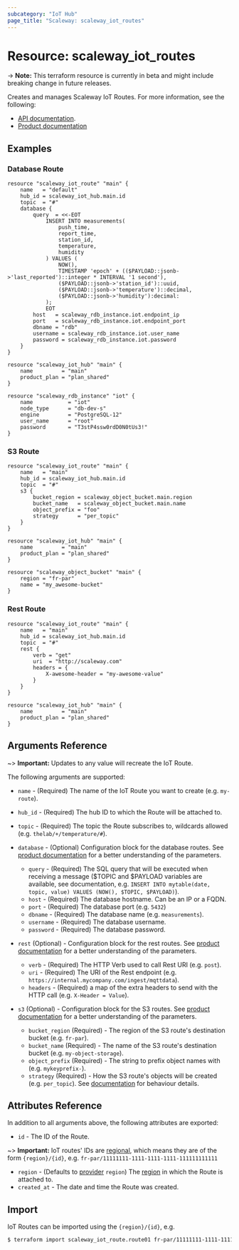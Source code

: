 ```yaml
---
subcategory: "IoT Hub"
page_title: "Scaleway: scaleway_iot_routes"
---
```


# Resource: scaleway_iot_routes

-> **Note:** This terraform resource is currently in beta and might include breaking change in future releases.

Creates and manages Scaleway IoT Routes. For more information, see the following:

- [API documentation](https://developers.scaleway.com/en/products/iot/api).
- [Product documentation](https://www.scaleway.com/en/docs/scaleway-iothub-route/)

## Examples

### Database Route

```hcl
resource "scaleway_iot_route" "main" {
	name   = "default"
	hub_id = scaleway_iot_hub.main.id
	topic  = "#"
	database {
		query  = <<-EOT
			INSERT INTO measurements(
				push_time,
				report_time,
				station_id,
				temperature,
				humidity
			) VALUES (
				NOW(),
				TIMESTAMP 'epoch' + (($PAYLOAD::jsonb->'last_reported')::integer * INTERVAL '1 second'),
				($PAYLOAD::jsonb->'station_id')::uuid,
				($PAYLOAD::jsonb->'temperature')::decimal,
				($PAYLOAD::jsonb->'humidity'):decimal:
			);
			EOT
		host   = scaleway_rdb_instance.iot.endpoint_ip
		port   = scaleway_rdb_instance.iot.endpoint_port
		dbname = "rdb"
		username = scaleway_rdb_instance.iot.user_name
		password = scaleway_rdb_instance.iot.password
	}
}

resource "scaleway_iot_hub" "main" {
	name         = "main"
	product_plan = "plan_shared"
}

resource "scaleway_rdb_instance" "iot" {
	name           = "iot"
	node_type      = "db-dev-s"
	engine         = "PostgreSQL-12"
	user_name      = "root"
	password       = "T3stP4ssw0rdD0N0tUs3!"
}
```

### S3 Route

```hcl
resource "scaleway_iot_route" "main" {
	name   = "main"
	hub_id = scaleway_iot_hub.main.id
	topic  = "#"
	s3 {
		bucket_region = scaleway_object_bucket.main.region
		bucket_name   = scaleway_object_bucket.main.name
		object_prefix = "foo"
		strategy      = "per_topic"
	}
}

resource "scaleway_iot_hub" "main" {
	name         = "main"
	product_plan = "plan_shared"
}

resource "scaleway_object_bucket" "main" {
	region = "fr-par"
	name = "my_awesome-bucket"
}
```

### Rest Route

```hcl
resource "scaleway_iot_route" "main" {
	name   = "main"
	hub_id = scaleway_iot_hub.main.id
	topic  = "#"
	rest {
		verb = "get"
		uri  = "http://scaleway.com"
		headers = {
			X-awesome-header = "my-awesome-value"
		}
	}
}

resource "scaleway_iot_hub" "main" {
	name         = "main"
	product_plan = "plan_shared"
}
```

## Arguments Reference

~> **Important:** Updates to any value will recreate the IoT Route.

The following arguments are supported:

- `name` - (Required) The name of the IoT Route you want to create (e.g. `my-route`).

- `hub_id` - (Required) The hub ID to which the Route will be attached to.

- `topic` - (Required) The topic the Route subscribes to, wildcards allowed (e.g. `thelab/+/temperature/#`).

- `database` - (Optional) Configuration block for the database routes. See  [product documentation](https://www.scaleway.com/en/docs/scaleway-iothub-route/#-Database-Route) for a better understanding of the parameters.
    - `query` - (Required) The SQL query that will be executed when receiving a message ($TOPIC and $PAYLOAD variables are available, see documentation, e.g. `INSERT INTO mytable(date, topic, value) VALUES (NOW(), $TOPIC, $PAYLOAD)`).
    - `host` - (Required) The database hostname. Can be an IP or a FQDN.
    - `port` - (Required) The database port (e.g. `5432`)
    - `dbname` - (Required) The database name (e.g. `measurements`).
    - `username` - (Required) The database username.
    - `password` - (Required) The database password.

- `rest` (Optional) - Configuration block for the rest routes. See [product documentation](https://www.scaleway.com/en/docs/scaleway-iothub-route/#-REST-Route) for a better understanding of the parameters.
    - `verb` - (Required) The HTTP Verb used to call Rest URI (e.g. `post`).
    - `uri` - (Required) The URI of the Rest endpoint (e.g. `https://internal.mycompany.com/ingest/mqttdata`).
    - `headers` - (Required) a map of the extra headers to send with the HTTP call (e.g. `X-Header = Value`).

- `s3` (Optional) - Configuration block for the S3 routes. See [product documentation](https://www.scaleway.com/en/docs/scaleway-iothub-route/#-Scaleway-Object-Storage-Route) for a better understanding of the parameters.
    - `bucket_region` (Required) - The region of the S3 route's destination bucket (e.g. `fr-par`).
    - `bucket_name` (Required) - The name of the S3 route's destination bucket (e.g. `my-object-storage`).
    - `object_prefix` (Required) - The string to prefix object names with (e.g. `mykeyprefix-`).
    - `strategy` (Required) - How the S3 route's objects will be created (e.g. `per_topic`). See [documentation](https://www.scaleway.com/en/docs/scaleway-iothub-route/#-Messages-Store-Strategies) for behaviour details.

## Attributes Reference

In addition to all arguments above, the following attributes are exported:

- `id` - The ID of the Route.

~> **Important:** IoT routes' IDs are [regional](../guides/regions_and_zones.md#resource-ids), which means they are of the form `{region}/{id}`, e.g. `fr-par/11111111-1111-1111-1111-111111111111`

- `region` - (Defaults to [provider](../index.md#region) `region`) The [region](../guides/regions_and_zones.md#regions) in which the Route is attached to.
- `created_at` - The date and time the Route was created.


## Import

IoT Routes can be imported using the `{region}/{id}`, e.g.

```bash
$ terraform import scaleway_iot_route.route01 fr-par/11111111-1111-1111-1111-111111111111
```

